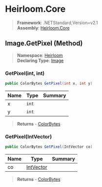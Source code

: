 # Heirloom.Core

> **Framework**: .NETStandard,Version=v2.1  
> **Assembly**: [Heirloom.Core][0]

## Image.GetPixel (Method)

> **Namespace**: [Heirloom][0]  
> **Declaring Type**: [Image][1]

### GetPixel(int, int)

```cs
public ColorBytes GetPixel(int x, int y)
```

| Name | Type  | Summary |
|------|-------|---------|
| x    | `int` |         |
| y    | `int` |         |

> **Returns** - [ColorBytes][2]

### GetPixel(IntVector)

```cs
public ColorBytes GetPixel(IntVector co)
```

| Name | Type           | Summary |
|------|----------------|---------|
| co   | [IntVector][3] |         |

> **Returns** - [ColorBytes][2]

[0]: ../../../Heirloom.Core.md
[1]: ../Image.md
[2]: ../ColorBytes.md
[3]: ../IntVector.md
